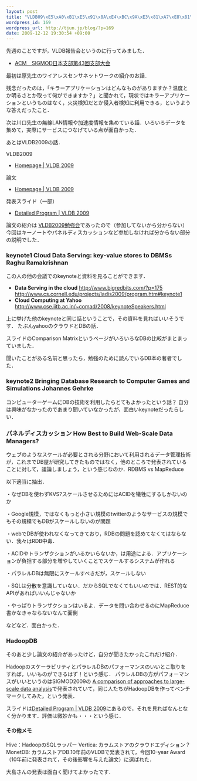 ```yaml
--- 
layout: post
title: "VLDB09\xE5\xA0\xB1\xE5\x91\x8A\xE4\xBC\x9A\xE3\x81\xA7\xE8\x81\x9E\xE3\x81\x84\xE3\x81\x9F\xE8\xA9\xB1"
wordpress_id: 169
wordpress_url: http://tjun.jp/blog/?p=169
date: 2009-12-12 19:30:54 +09:00
---
```

先週のことですが，VLDB報告会というのに行ってみました．
<ul>
	<li><a title="ACM　SIGMOD日本支部第43回支部大会" href="http://www.sigmodj.org/Events/taikai43.html">ACM　SIGMOD日本支部第43回支部大会</a></li>
</ul>
最初は原先生のワイアレスセンサネットワークの紹介のお話．

残念だったのは，「キラーアプリケーションはどんなものがありますか？温度とか明るさとか取って何ができますか？」と聞かれて，現状ではキラーアプリケーションというものはなく，火災検知だとか侵入者検知に利用できる，というような答えだったこと．

次は川口先生の無線LAN情報や加速度情報を集めている話．いろいろデータを集めて，実際にサービスにつなげている点が面白かった．



あとはVLDB2009の話．

VLDB2009
<ul>
	<li><a title="Homepage | VLDB 2009" href="http://vldb2009.org/">Homepage | VLDB 2009</a></li>
</ul>
論文
<ul>
	<li><a title="Homepage | VLDB 2009" href="http://vldb2009.org/">Homepage | VLDB 2009</a></li>
</ul>
発表スライド（一部）
<ul>
	<li><a title="Detailed Program | VLDB 2009" href="http://vldb2009.org/?q=node/25">Detailed Program | VLDB 2009</a></li>
</ul>
論文の紹介は <a title="VLDB2009勉強会 - qwik.jp/vldb2009-study" href="http://qwik.jp/vldb2009-study/">VLDB2009勉強会</a>であったので（参加してないから分からない）今回はキーノートやパネルディスカッションなど参加しなければ分からない部分の説明でした．
<h3>keynote1
Cloud Data Serving: key-value stores to DBMSs
Raghu Ramakrishnan</h3>

この人の他の会議でのkeynoteと資料を見ることができます．
- <strong>Data Serving in the cloud</strong>
http://www.bigredbits.com/?p=175
http://www.cs.cornell.edu/projects/ladis2009/program.htm#keynote1
- <strong>Cloud Computing at Yahoo</strong>
http://www.cse.iitb.ac.in/~comad/2008/keynoteSpeakers.html

上に挙げた他のkeynoteと同じ話ということで，その資料を見ればいいそうです．
たぶんyahooのクラウドとDBの話．

スライドのComparison MatrixというページがいろいろなDBの比較がまとまっていました．

聞いたことがある名前と思ったら，勉強のために読んでいるDB本の著者でした．
<h3></h3>
<h3>keynote2
Bringing Database Research to Computer Games and Simulations
Johannes Gehrke</h3>
コンピューターゲームにDBの技術を利用したらとてもよかったという話？
自分は興味がなかったのであまり聞いていなかったが，面白いkeynoteだったらしい．

<h3>パネルディスカッション
How Best to Build Web-Scale Data Managers?</h3>
ウェブのようなスケールが必要とされる分野において利用されるデータ管理技術が，これまでDB屋が研究してきたものではなく，他のところで発表されていることに対して，議論しましょう，という感じなのか．RDBMS vs MapReduce

以下適当に抽出．

・なぜDBを使わずKVS?スケールさせるためにはACIDを犠牲にするしかないのか

・Google規模，ではなくもっと小さい規模のtwitterのようなサービスの規模でもその規模でもDBがスケールしないのが問題

・webでDBが使われなくなってきており，RDBの問題を認めてなくてはならない．我々はRDB中毒．

・ACIDやトランザクションがいるかいらないか，は用途による．アプリケーションが負担する部分を増やしていくことでスケールするシステムが作れる

・パラレルDBは無限にスケールすべきだが，スケールしない

・SQLは分散を意識していない．だからSQLでなくてもいいのでは．REST的なAPIがあればいいんじゃないか

・やっぱりトランザクションはいるよ．データを問い合わせるのにMapReduce書かなきゃならないなんて面倒

などなど．面白かった．
<h3>HadoopDB</h3>
そのあと少し論文の紹介があったけど，自分が聞きたかったこれだけ紹介．

HadoopのスケーラビリティとパラレルDBのパフォーマンスのいいとこ取りをすれば，いいものができるはず！という感じ．
パラレルDBの方がパフォーマンスがいいというのはSIGMOD2009の <a title="A comparison of approaches to large-scale data analysis" href="http://portal.acm.org/citation.cfm?id=1559865">A comparison of approaches to large-scale data analysis</a>で発表されていて，同じ人たちがHadoopDBを作ってベンチマークしてみた，という発表．

スライドは<a title="Detailed Program | VLDB 2009" href="http://vldb2009.org/?q=node/25">Detailed Program | VLDB 2009</a>にあるので，それを見ればなんとなく分かります．評価は微妙かも・・・という感じ．
<h4>その他メモ</h4>
Hive：HadoopのSQLラッパー
Vertica: カラムストアのクラウドエディション？
MonetDB: カラムストアDB.10年前のVLDBで発表されて，今回10-year Award（10年前に発表されて，その後影響を与えた論文）に選ばれた．

大島さんの発表は面白く聞けてよかったです．
